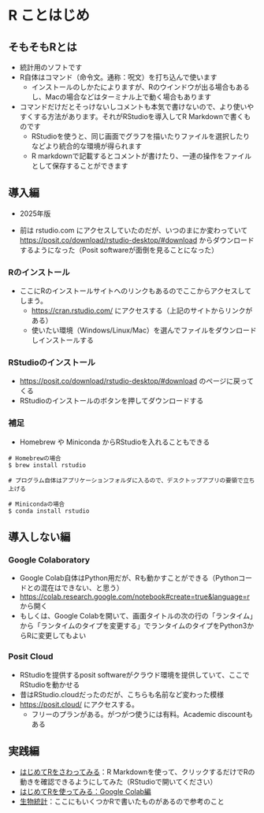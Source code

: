 # R ことはじめ
## そもそもRとは
- 統計用のソフトです
- R自体はコマンド（命令文。通称：呪文）を打ち込んで使います
  - インストールのしかたによりますが、Rのウインドウが出る場合もあるし、Macの場合などはターミナル上で動く場合もあります
- コマンドだけだとそっけないしコメントも本気で書けないので、より使いやすくする方法があります。それがRStudioを導入してR Markdownで書くものです
  - RStudioを使うと、同じ画面でグラフを描いたりファイルを選択したりなどより統合的な環境が得られます
  - R markdownで記載するとコメントが書けたり、一連の操作をファイルとして保存することができます
 
## 導入編
- 2025年版

- 前は rstudio.com にアクセスしていたのだが、いつのまにか変わっていて https://posit.co/download/rstudio-desktop/#download からダウンロードするようになった（Posit softwareが面倒を見ることになった）

### Rのインストール
- ここにRのインストールサイトへのリンクもあるのでここからアクセスしてしまう。
  - https://cran.rstudio.com/ にアクセスする（上記のサイトからリンクがある）
  - 使いたい環境（Windows/Linux/Mac）を選んでファイルをダウンロードしインストールする

### RStudioのインストール
- https://posit.co/download/rstudio-desktop/#download のページに戻ってくる
- RStudioのインストールのボタンを押してダウンロードする

### 補足
- Homebrew や Miniconda からRStudioを入れることもできる
```
# Homebrewの場合
$ brew install rstudio

# プログラム自体はアプリケーションフォルダに入るので、デスクトップアプリの要領で立ち上げる
```
```
# Minicondaの場合
$ conda install rstudio
```

## 導入しない編
### Google Colaboratory
- Google Colab自体はPython用だが、Rも動かすことができる（Pythonコードとの混在はできない、と思う）
- https://colab.research.google.com/notebook#create=true&language=r から開く
- もしくは、Google Colabを開いて、画面タイトルの次の行の「ランタイム」から「ランタイムのタイプを変更する」でランタイムのタイプをPython3からRに変更してもよい

### Posit Cloud
- RStudioを提供するposit softwareがクラウド環境を提供していて、ここでRStudioを動かせる
- 昔はRStudio.cloudだったのだが、こちらも名前など変わった模様
- https://posit.cloud/ にアクセスする。
  - フリーのプランがある。がつがつ使うには有料。Academic discountもある

## 実践編
- [はじめてRをさわってみる](../learningR.Rmd)：R Markdownを使って、クリックするだけでRの動きを確認できるようにしてみた（RStudioで開いてください）
- [はじめてRを使ってみる：Google Colab編](./startR_GColab.ipynb)
- [生物統計](../)：ここにもいくつかRで書いたものがあるので参考のこと
